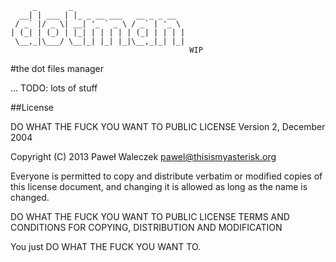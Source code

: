          _       _
      __| | ___ | |_ _ __ ___   __ _ _ __
     / _` |/ _ \| __| '_ ` _ \ / _` | '_ \
    | (_| | (_) | |_| | | | | | (_| | | | |
     \__,_|\___/ \__|_| |_| |_|\__,_|_| |_|
                                            WIP


#the dot files manager

... TODO: lots of stuff

##License

DO WHAT THE FUCK YOU WANT TO PUBLIC LICENSE Version 2, December 2004

Copyright (C) 2013 Paweł Waleczek pawel@thisismyasterisk.org

Everyone is permitted to copy and distribute verbatim or modified copies of this license document, and changing it is allowed as long as the name is changed.

DO WHAT THE FUCK YOU WANT TO PUBLIC LICENSE TERMS AND CONDITIONS FOR COPYING, DISTRIBUTION AND MODIFICATION

You just DO WHAT THE FUCK YOU WANT TO.
